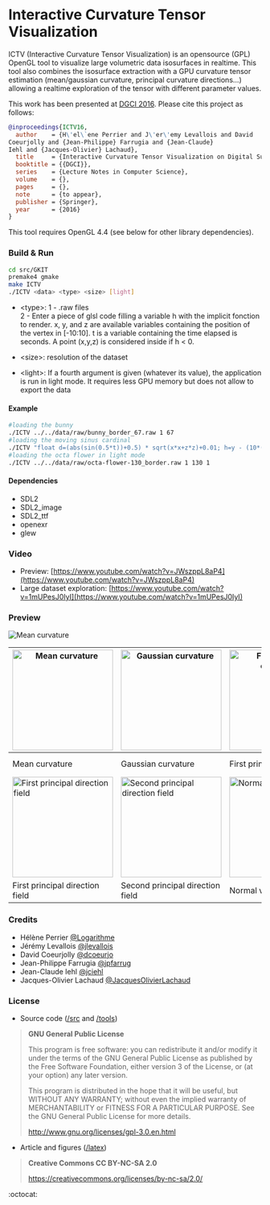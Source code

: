 # Interactive Curvature Tensor Visualization

ICTV (Interactive Curvature Tensor Visualization) is an opensource (GPL) OpenGL tool to visualize large volumetric  data isosurfaces in realtime. This tool also combines the isosurface extraction with a GPU curvature tensor estimation (mean/gaussian curvature, principal curvature directions...) allowing a realtime exploration of the tensor with different parameter values.

This work has been presented at [DGCI 2016](http://dgci2016.univ-nantes.fr). Please cite this project as follows:

``` bibtex
@inproceedings{ICTV16,
  author    = {H\'el\`ene Perrier and J\'er\'emy Levallois and David
Coeurjolly and {Jean-Philippe} Farrugia and {Jean-Claude}
Iehl and {Jacques-Olivier} Lachaud},
  title     = {Interactive Curvature Tensor Visualization on Digital Surfaces},
  booktitle = {{DGCI}},
  series    = {Lecture Notes in Computer Science},
  volume    = {},
  pages     = {},
  note      = {to appear},
  publisher = {Springer},
  year      = {2016}
}
```



This tool requires OpenGL 4.4 (see below for other library dependencies). 


### Build & Run

```sh
cd src/GKIT
premake4 gmake
make ICTV
./ICTV <data> <type> <size> [light]
```

* \<type\>:	1 - .raw files  
			2 - Enter a piece of glsl code filling a variable h with the implicit fonction to render.
				x, y, and z are available variables containing the position of the vertex in [-10:10].
				t is a variable containing the time elapsed is seconds.
				A point (x,y,z) is considered inside if h < 0.
* \<size\>:	resolution of the dataset

* \<light\>: If a fourth argument is given (whatever its value), the application is run in light mode. 
			 It requires less GPU memory but does not allow to export the data

#### Example

```sh
#loading the bunny
./ICTV ../../data/raw/bunny_border_67.raw 1 67
#loading the moving sinus cardinal
./ICTV "float d=(abs(sin(0.5*t))+0.5) * sqrt(x*x+z*z)+0.01; h=y - (10*(sin(d)/d));" 2 128
#loading the octa flower in light mode
./ICTV ../../data/raw/octa-flower-130_border.raw 1 130 1
```

#### Dependencies

* SDL2
* SDL2_image
* SDL2_ttf
* openexr
* glew

### Video

* Preview: [https://www.youtube.com/watch?v=JWszppL8aP4](https://www.youtube.com/watch?v=JWszppL8aP4)
* Large dataset exploration: [https://www.youtube.com/watch?v=1mUPesJ0IyI](https://www.youtube.com/watch?v=1mUPesJ0IyI)

### Preview

<img src="http://i.imgur.com/m72QeV9.gif" alt="Mean curvature" />

<img src="https://raw.github.com/dcoeurjo/ICTV/master/latex/figs/EG_dragon_mean.png" alt="Mean curvature" style="width: 200px;"/> | <img src="https://raw.github.com/dcoeurjo/ICTV/master/latex/figs/EG_dragon_gaussian.png" alt="Gaussian curvature" style="width: 200px;"/> | <img src="https://raw.github.com/dcoeurjo/ICTV/master/latex/figs/EG_dragon_k1.png" alt="First principal curvature" style="width: 200px;"/> | <img src="https://raw.github.com/dcoeurjo/ICTV/master/latex/figs/EG_dragon_k2.png" alt="Second principal curvature" style="width: 200px;"/>
------------ | ------------- | ------------- | ------------- 
Mean curvature | Gaussian curvature | First principal curvature | Second principal curvature
<img src="https://raw.github.com/dcoeurjo/ICTV/master/latex/figs/EG_dragon_dir_min.png" alt="First principal direction field" style="width: 200px;"/> | <img src="https://raw.github.com/dcoeurjo/ICTV/master/latex/figs/EG_dragon_dir_max.png" alt="Second principal direction field" style="width: 200px;"/> | <img src="https://raw.github.com/dcoeurjo/ICTV/master/latex/figs/EG_dragon_normal.png" alt="Normal vector field" style="width: 200px;"/> | 
First principal direction field | Second principal direction field | Normal vector field | 

### Credits

*	Hélène Perrier [@Logarithme](https://github.com/Logarithme)
*	Jérémy Levallois [@jlevallois](https://github.com/jlevallois)
*	David Coeurjolly [@dcoeurjo](https://github.com/dcoeurjo)
*	Jean-Philippe Farrugia [@jpfarrug](https://github.com/jpfarrug)
*	Jean-Claude Iehl [@jciehl](https://github.com/jciehl)
*	Jacques-Olivier Lachaud [@JacquesOlivierLachaud](https://github.com/JacquesOlivierLachaud)

### License

* Source code ([/src](https://github.com/dcoeurjo/ICTV/tree/master/src) and  [/tools](https://github.com/dcoeurjo/ICTV/tree/master/tools))

>	**GNU General Public License**
>	
>    This program is free software: you can redistribute it and/or modify
>    it under the terms of the GNU General Public License as published by
>    the Free Software Foundation, either version 3 of the License, or
>    (at your option) any later version.
>
>    This program is distributed in the hope that it will be useful,
>    but WITHOUT ANY WARRANTY; without even the implied warranty of
>    MERCHANTABILITY or FITNESS FOR A PARTICULAR PURPOSE.  See the
>    GNU General Public License for more details.
>    
>    http://www.gnu.org/licenses/gpl-3.0.en.html

* Article and figures ([/latex](https://github.com/dcoeurjo/ICTV/tree/master/latex))

> **Creative Commons CC BY-NC-SA 2.0**
> 
>    https://creativecommons.org/licenses/by-nc-sa/2.0/


:octocat:
